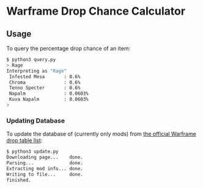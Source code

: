 # Warframe Drop Chance Calculator

## Usage
To query the percentage drop chance of an item:
```bash
$ python3 query.py
> Rage
Interpreting as "Rage"
 Infested Mesa       : 0.6%
 Chroma              : 0.6%
 Tenno Specter       : 0.6%
 Napalm              : 0.0603%
 Kuva Napalm         : 0.0603%
>
```
### Updating Database
To update the database of (currently only mods) from [the official Warframe drop table list](http://n8k6e2y6.ssl.hwcdn.net/repos/hnfvc0o3jnfvc873njb03enrf56.html):
```bash
$ python3 update.py
Downloading page...    done.
Parsing...             done.
Extracting mod info... done.
Writing to file...     done.
finished.
```
